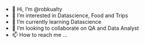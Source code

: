 - 👋 Hi, I’m @robkualty
- 👀 I’m interested in Datascience, Food and Trips
- 🌱 I’m currently learning Datascience
- 💞️ I’m looking to collaborate on QA and Data Analyst
- 📫 How to reach me ...

<!---
robkualty/robkualty is a ✨ special ✨ repository because its `README.md` (this file) appears on your GitHub profile.
You can click the Preview link to take a look at your changes.
--->
